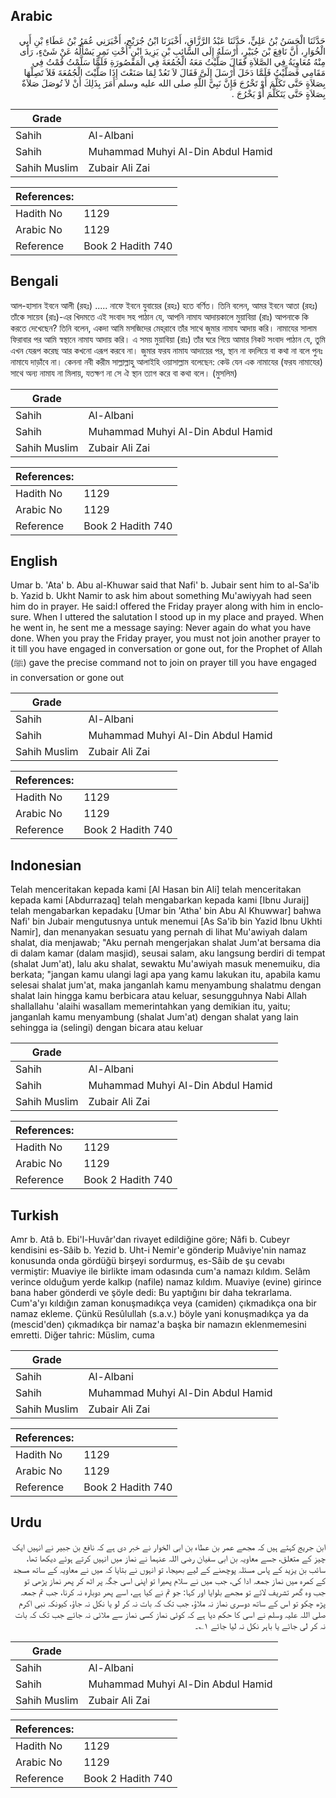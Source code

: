 ## Arabic


<div dir="rtl" lang="ar" style={{fontSize:'larger',backgroundColor:'#f8f9fa',padding:20}}>
حَدَّثَنَا الْحَسَنُ بْنُ عَلِيٍّ، حَدَّثَنَا عَبْدُ الرَّزَّاقِ، أَخْبَرَنَا ابْنُ جُرَيْجٍ، أَخْبَرَنِي عُمَرُ بْنُ عَطَاءِ بْنِ أَبِي الْخُوَارِ، أَنَّ نَافِعَ بْنَ جُبَيْرٍ، أَرْسَلَهُ إِلَى السَّائِبِ بْنِ يَزِيدَ ابْنِ أُخْتِ نَمِرٍ يَسْأَلُهُ عَنْ شَىْءٍ، رَأَى مِنْهُ مُعَاوِيَةُ فِي الصَّلاَةِ فَقَالَ صَلَّيْتُ مَعَهُ الْجُمُعَةَ فِي الْمَقْصُورَةِ فَلَمَّا سَلَّمْتُ قُمْتُ فِي مَقَامِي فَصَلَّيْتُ فَلَمَّا دَخَلَ أَرْسَلَ إِلَىَّ فَقَالَ لاَ تَعُدْ لِمَا صَنَعْتَ إِذَا صَلَّيْتَ الْجُمُعَةَ فَلاَ تَصِلْهَا بِصَلاَةٍ حَتَّى تَكَلَّمَ أَوْ تَخْرُجَ فَإِنَّ نَبِيَّ اللَّهِ صلى الله عليه وسلم أَمَرَ بِذَلِكَ أَنْ لاَ تُوصَلَ صَلاَةٌ بِصَلاَةٍ حَتَّى يَتَكَلَّمَ أَوْ يَخْرُجَ ‏.‏
</div>
<div style={{backgroundColor:'#f8f9fa',padding:20, marginBottom: 10}}><table> <thead> <tr> <th>Grade</th> <th></th> </tr> </thead> <tbody> <tr><td>Sahih</td><td>Al-Albani</td></tr><tr><td>Sahih</td><td>Muhammad Muhyi Al-Din Abdul Hamid</td></tr><tr><td>Sahih Muslim</td><td>Zubair Ali Zai</td></tr></tbody></table><table> <thead> <tr> <th>References:</th> <th></th> </tr> </thead> <tbody><tr><td>Hadith No</td><td>1129</td></tr><tr><td>Arabic No</td><td>1129</td></tr><tr><td>Reference</td><td>Book 2 Hadith 740</td></tr></tbody></table></div>

## Bengali


<div dir="ltr" lang="bn" style={{fontSize:'larger',backgroundColor:'#f8f9fa',padding:20}}>
আল-হাসান ইবনে আলী (রহঃ) ..... নাফে ইবনে যুবায়ের (রহঃ) হতে বর্ণিত। তিনি বলেন, আমর ইবনে আতা (রহঃ) তাঁকে সায়েব (রাঃ)-এর খিদমতে এই সংবাদ সহ পাঠান যে, আপনি নামায আদায়কালে মুয়াবিয়া (রাঃ) আপনাকে কি করতে দেখেছেন? তিনি বলেন, একদা আমি মসজিদের মেহ্‌রাবে তাঁর সাথে জুমার নামায আদায় করি। নামাযের সালাম ফিরাবার পর আমি স্বস্থানে নামায আদায় করি। এ সময় মুয়াবিয়া (রাঃ) তাঁর ঘরে গিয়ে আমার নিকট সংবাদ পাঠান যে, তুমি এখন যেরূপ করেছ আর কখনো এরূপ করবে না। জুমার ফরয নামায আদায়ের পর, স্থান না বদলিয়ে বা কথা না বলে পুনঃ নামাযে দাড়াঁবে না। কেননা নবী করীম সাল্লাল্লাহু আলাইহি ওয়াসাল্লাম বলেছেন: কেউ যেন এক নামাযের (ফরয নামাযের) সাথে অন্য নামায না মিলায়, যতক্ষণ না সে ঐ স্থান ত্যাগ করে বা কথা বলে। (মুসলিম)
</div>
<div style={{backgroundColor:'#f8f9fa',padding:20, marginBottom: 10}}><table> <thead> <tr> <th>Grade</th> <th></th> </tr> </thead> <tbody> <tr><td>Sahih</td><td>Al-Albani</td></tr><tr><td>Sahih</td><td>Muhammad Muhyi Al-Din Abdul Hamid</td></tr><tr><td>Sahih Muslim</td><td>Zubair Ali Zai</td></tr></tbody></table><table> <thead> <tr> <th>References:</th> <th></th> </tr> </thead> <tbody><tr><td>Hadith No</td><td>1129</td></tr><tr><td>Arabic No</td><td>1129</td></tr><tr><td>Reference</td><td>Book 2 Hadith 740</td></tr></tbody></table></div>

## English


<div dir="ltr" lang="en" style={{fontSize:'larger',backgroundColor:'#f8f9fa',padding:20}}>
Umar b. 'Ata' b. Abu al-Khuwar said that Nafi' b. Jubair sent him to al-Sa'ib b. Yazid b. Ukht Namir to ask him about something Mu'awiyyah had seen him do in prayer. He said:I offered the Friday prayer along with him in enclosure. When I uttered the salutation I stood up in my place and prayed. When he went in, he sent me a message saying: Never again do what you have done. When you pray the Friday prayer, you must not join another prayer to it till you have engaged in conversation or gone out, for the Prophet of Allah (ﷺ) gave the precise command not to join on prayer till you have engaged in conversation or gone out
</div>
<div style={{backgroundColor:'#f8f9fa',padding:20, marginBottom: 10}}><table> <thead> <tr> <th>Grade</th> <th></th> </tr> </thead> <tbody> <tr><td>Sahih</td><td>Al-Albani</td></tr><tr><td>Sahih</td><td>Muhammad Muhyi Al-Din Abdul Hamid</td></tr><tr><td>Sahih Muslim</td><td>Zubair Ali Zai</td></tr></tbody></table><table> <thead> <tr> <th>References:</th> <th></th> </tr> </thead> <tbody><tr><td>Hadith No</td><td>1129</td></tr><tr><td>Arabic No</td><td>1129</td></tr><tr><td>Reference</td><td>Book 2 Hadith 740</td></tr></tbody></table></div>

## Indonesian


<div dir="ltr" lang="id" style={{fontSize:'larger',backgroundColor:'#f8f9fa',padding:20}}>
Telah menceritakan kepada kami [Al Hasan bin Ali] telah menceritakan kepada kami [Abdurrazaq] telah mengabarkan kepada kami [Ibnu Juraij] telah mengabarkan kepadaku [Umar bin 'Atha' bin Abu Al Khuwwar] bahwa Nafi' bin Jubair mengutusnya untuk menemui [As Sa'ib bin Yazid Ibnu Ukhti Namir], dan menanyakan sesuatu yang pernah di lihat Mu'awiyah dalam shalat, dia menjawab; "Aku pernah mengerjakan shalat Jum'at bersama dia di dalam kamar (dalam masjid), seusai salam, aku langsung berdiri di tempat (shalat Jum'at), lalu aku shalat, sewaktu Mu'awiyah masuk menemuiku, dia berkata; "jangan kamu ulangi lagi apa yang kamu lakukan itu, apabila kamu selesai shalat jum'at, maka janganlah kamu menyambung shalatmu dengan shalat lain hingga kamu berbicara atau keluar, sesungguhnya Nabi Allah shallallahu 'alaihi wasallam memerintahkan yang demikian itu, yaitu; janganlah kamu menyambung (shalat Jum'at) dengan shalat yang lain sehingga ia (selingi) dengan bicara atau keluar
</div>
<div style={{backgroundColor:'#f8f9fa',padding:20, marginBottom: 10}}><table> <thead> <tr> <th>Grade</th> <th></th> </tr> </thead> <tbody> <tr><td>Sahih</td><td>Al-Albani</td></tr><tr><td>Sahih</td><td>Muhammad Muhyi Al-Din Abdul Hamid</td></tr><tr><td>Sahih Muslim</td><td>Zubair Ali Zai</td></tr></tbody></table><table> <thead> <tr> <th>References:</th> <th></th> </tr> </thead> <tbody><tr><td>Hadith No</td><td>1129</td></tr><tr><td>Arabic No</td><td>1129</td></tr><tr><td>Reference</td><td>Book 2 Hadith 740</td></tr></tbody></table></div>

## Turkish


<div dir="ltr" lang="tr" style={{fontSize:'larger',backgroundColor:'#f8f9fa',padding:20}}>
Amr b. Atâ b. Ebi'l-Huvâr'dan rivayet edildiğine göre; Nâfi b. Cubeyr kendisini es-Sâib b. Yezid b. Uht-i Nemir'e gönderip Muâviye'nin namaz konusunda onda gördüğü birşeyi sordurmuş, es-Sâib de şu cevabı vermiştir: Muaviye ile birlikte imam odasında cum'a namazı kıldım. Selâm verince olduğum yerde kalkıp (nafile) namaz kıldım. Muaviye (evine) girince bana haber gönderdi ve şöyle dedi: Bu yaptığını bir daha tekrarlama. Cum'a'yı kıldığın zaman konuşmadıkça veya (camiden) çıkmadıkça ona bir namaz ekleme. Çünkü Resûlullah (s.a.v.) böyle yani konuşmadıkça ya da (mescid'den) çıkmadıkça bir namaz'a başka bir namazın eklenmemesini emretti. Diğer tahric: Müslim, cuma
</div>
<div style={{backgroundColor:'#f8f9fa',padding:20, marginBottom: 10}}><table> <thead> <tr> <th>Grade</th> <th></th> </tr> </thead> <tbody> <tr><td>Sahih</td><td>Al-Albani</td></tr><tr><td>Sahih</td><td>Muhammad Muhyi Al-Din Abdul Hamid</td></tr><tr><td>Sahih Muslim</td><td>Zubair Ali Zai</td></tr></tbody></table><table> <thead> <tr> <th>References:</th> <th></th> </tr> </thead> <tbody><tr><td>Hadith No</td><td>1129</td></tr><tr><td>Arabic No</td><td>1129</td></tr><tr><td>Reference</td><td>Book 2 Hadith 740</td></tr></tbody></table></div>

## Urdu


<div dir="rtl" lang="ur" style={{fontSize:'larger',backgroundColor:'#f8f9fa',padding:20}}>
ابن جریج کہتے ہیں کہ مجھے عمر بن عطاء بن ابی الخوار نے خبر دی ہے کہ نافع بن جبیر نے انہیں ایک چیز کے متعلق، جسے معاویہ بن ابی سفیان رضی اللہ عنہما نے نماز میں انہیں کرتے ہوئے دیکھا تھا، سائب بن یزید کے پاس مسئلہ پوچھنے کے لیے بھیجا، تو انہوں نے بتایا کہ میں نے معاویہ کے ساتھ مسجد کے کمرہ میں نماز جمعہ ادا کی، جب میں نے سلام پھیرا تو اپنی اسی جگہ پر اٹھ کر پھر نماز پڑھی تو جب وہ گھر تشریف لائے تو مجھے بلوایا اور کہا: جو تم نے کیا ہے، اسے پھر دوبارہ نہ کرنا، جب تم جمعہ پڑھ چکو تو اس کے ساتھ دوسری نماز نہ ملاؤ، جب تک کہ بات نہ کر لو یا نکل نہ جاؤ، کیونکہ نبی اکرم صلی اللہ علیہ وسلم نے اسی کا حکم دیا ہے کہ کوئی نماز کسی نماز سے ملائی نہ جائے جب تک کہ بات نہ کر لی جائے یا باہر نکل نہ لیا جائے ۱؎۔
</div>
<div style={{backgroundColor:'#f8f9fa',padding:20, marginBottom: 10}}><table> <thead> <tr> <th>Grade</th> <th></th> </tr> </thead> <tbody> <tr><td>Sahih</td><td>Al-Albani</td></tr><tr><td>Sahih</td><td>Muhammad Muhyi Al-Din Abdul Hamid</td></tr><tr><td>Sahih Muslim</td><td>Zubair Ali Zai</td></tr></tbody></table><table> <thead> <tr> <th>References:</th> <th></th> </tr> </thead> <tbody><tr><td>Hadith No</td><td>1129</td></tr><tr><td>Arabic No</td><td>1129</td></tr><tr><td>Reference</td><td>Book 2 Hadith 740</td></tr></tbody></table></div>
